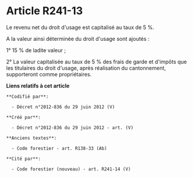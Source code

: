 # Article R241-13

Le revenu net du droit d'usage est capitalisé au taux de 5 %.

A la valeur ainsi déterminée du droit d'usage sont ajoutés :

1° 15 % de ladite valeur ;

2° La valeur capitalisée au taux de 5 % des frais de garde et d'impôts que les titulaires du droit d'usage, après réalisation
du cantonnement, supporteront comme propriétaires.

**Liens relatifs à cet article**

	**Codifié par**:

	  - Décret n°2012-836 du 29 juin 2012 (V)

	**Créé par**:

	  - Décret n°2012-836 du 29 juin 2012 - art. (V)

	**Anciens textes**:

	  - Code forestier - art. R138-33 (Ab)

	**Cité par**:

	  - Code forestier (nouveau) - art. R241-14 (V)

